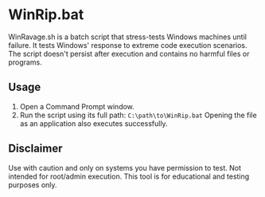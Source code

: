 # WinRip.bat

WinRavage.sh is a batch script that stress-tests Windows machines until failure.
It tests Windows' response to extreme code execution scenarios.
The script doesn't persist after execution and contains no harmful files or programs.

## Usage
1. Open a Command Prompt window.
2. Run the script using its full path: ```C:\path\to\WinRip.bat```
Opening the file as an application also executes successfully.

## Disclaimer
Use with caution and only on systems you have permission to test.
Not intended for root/admin execution.
This tool is for educational and testing purposes only.
